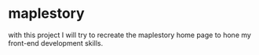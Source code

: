 # maplestory

with this project I will try to recreate the maplestory home page to hone my front-end development skills.
